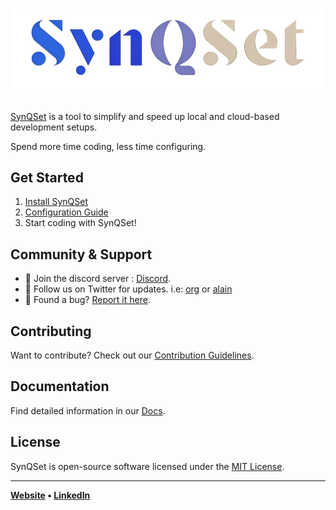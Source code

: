# ![SynQSet Logo](docs/assets/logo-word.png)

[SynQSet](https://github.com/SynQSet/SynQSet) is a tool to simplify and speed up local and cloud-based development setups.

Spend more time coding, less time configuring.

## Get Started

1. [Install SynQSet](docs/Installation.md)
2. [Configuration Guide](docs/Configuration.md)
3. Start coding with SynQSet!

## Community & Support

- 💬 Join the discord server : [Discord](link-to-discussions).
- 📢 Follow us on Twitter for updates. i.e: [org](https://twitter.com/SynQSet) or [alain](https://twitter.com/alainQtec)
- 🐞 Found a bug? [Report it here](https://github.com/SynQSet/SynQSet/issues).

## Contributing

Want to contribute? Check out our [Contribution Guidelines](CONTRIBUTING.md).

## Documentation

Find detailed information in our [Docs](docs).

## License

SynQSet is open-source software licensed under the [MIT License](link-to-license).

---

**[Website](https://www.synqset.com/) • [LinkedIn](https://www.linkedin.com/company/synqset)**
